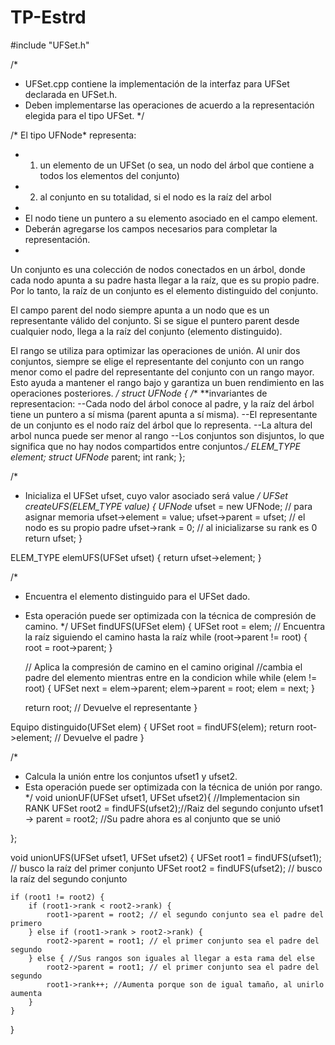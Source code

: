 # TP-Estrd
#include "UFSet.h"

/*

 * UFSet.cpp contiene la implementación de la interfaz para UFSet declarada en UFSet.h. 
 * Deben implementarse las operaciones de acuerdo a la representación elegida para el tipo UFSet.
 */

/* El tipo UFNode* representa:
 *  1. un elemento de un UFSet (o sea, un nodo del árbol que contiene a todos los elementos del conjunto)
 *  2. al conjunto en su totalidad, si el nodo es la raíz del arbol
 *
 *  El nodo tiene un puntero a su elemento asociado en el campo element. 
 *  Deberán agregarse los campos necesarios para completar la representación.
 * 
Un conjunto es una colección de nodos conectados en un árbol, 
donde cada nodo apunta a su padre hasta llegar a la raíz, 
que es su propio padre. Por lo tanto, la raíz de un conjunto 
es el elemento distinguido del conjunto.

El campo parent del nodo siempre apunta a un nodo que es 
un representante válido del conjunto. Si se sigue el puntero parent desde cualquier nodo,
llega a la raíz del conjunto (elemento distinguido).

El rango se utiliza para optimizar las operaciones de unión. 
Al unir dos conjuntos, siempre se elige el representante del conjunto con un rango menor 
como el padre del representante del conjunto con un rango mayor. 
Esto ayuda a mantener el rango bajo y garantiza un buen rendimiento en las operaciones posteriores.
 */
struct UFNode {
/**
 **invariantes de representacion:
--Cada nodo del árbol conoce al padre, y la raíz del árbol tiene un puntero a sí misma (parent apunta a sí misma).
--El representante de un conjunto es el nodo raíz del árbol que lo representa.
--La altura del arbol nunca puede ser menor al rango 
--Los conjuntos son disjuntos, lo que significa que no hay nodos compartidos entre conjuntos.*/
   ELEM_TYPE element;
   struct UFNode* parent;
   int rank;
};

/* 
 * Inicializa el UFSet ufset, cuyo valor asociado será value 
 */
UFSet createUFS(ELEM_TYPE value) {
   UFNode* ufset = new UFNode; // para asignar memoria
        ufset->element = value;
        ufset->parent = ufset; // el nodo es su propio padre
        ufset->rank = 0; // al inicializarse su rank es 0
        return ufset;
}

ELEM_TYPE elemUFS(UFSet ufset) {
    return ufset->element;
}

/*
 * Encuentra el elemento distinguido para el UFSet dado. 
 * Esta operación puede ser optimizada con la técnica de compresión de camino.
 */
UFSet findUFS(UFSet elem) {
  UFSet root = elem;
   // Encuentra la raíz siguiendo el camino hasta la raíz
   while (root->parent != root) {
         root = root->parent;
   }
        
   // Aplica la compresión de camino en el camino original
   //cambia el padre del elemento mientras entre en la condicion while 
   while (elem != root) {
       UFSet next = elem->parent;
       elem->parent = root;
       elem = next;
   }
        
   return root; // Devuelve el representante
}

Equipo distinguido(UFSet elem) {
  UFSet root = findUFS(elem);
  return root->element; // Devuelve el padre
}




/*
 * Calcula la unión entre los conjuntos ufset1 y ufset2. 
 * Esta operación puede ser optimizada con la técnica de unión por rango.
 */
void unionUF(UFSet ufset1, UFSet ufset2){ //Implementacion sin RANK
    UFSet root2 = findUFS(ufset2);//Raiz del segundo conjunto 
    ufset1 -> parent = root2; //Su padre ahora es al conjunto que se unió

};


void unionUFS(UFSet ufset1, UFSet ufset2) {
   UFSet root1 = findUFS(ufset1); // busco la raíz del primer conjunto
   UFSet root2 = findUFS(ufset2); // busco la raíz del segundo conjunto

    if (root1 != root2) {
        if (root1->rank < root2->rank) {
            root1->parent = root2; // el segundo conjunto sea el padre del primero
        } else if (root1->rank > root2->rank) {
            root2->parent = root1; // el primer conjunto sea el padre del segundo
        } else { //Sus rangos son iguales al llegar a esta rama del else 
            root2->parent = root1; // el primer conjunto sea el padre del segundo
            root1->rank++; //Aumenta porque son de igual tamaño, al unirlo aumenta
        }
    }
}
